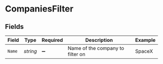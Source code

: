 # CompaniesFilter


## Fields

| Field                            | Type                             | Required                         | Description                      | Example                          |
| -------------------------------- | -------------------------------- | -------------------------------- | -------------------------------- | -------------------------------- |
| `Name`                           | *string*                         | :heavy_minus_sign:               | Name of the company to filter on | SpaceX                           |